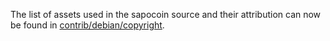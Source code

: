 The list of assets used in the sapocoin source and their attribution can now be found in [contrib/debian/copyright](../contrib/debian/copyright).
